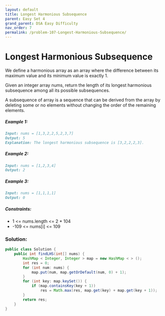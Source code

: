 ```yaml
---
layout: default
title: Longest Harmonious Subsequence
parent: Easy Set 4
grand_parent: DSA Easy Difficulty
nav_order: 7
permalink: /problem-107-Longest-Harmonious-Subsequence/
---
```

#  Longest Harmonious Subsequence

We define a harmonious array as an array where the difference between its maximum value and its minimum value is exactly 1.

Given an integer array nums, return the length of its longest harmonious subsequence among all its possible subsequences.

A subsequence of array is a sequence that can be derived from the array by deleting some or no elements without changing the order of the remaining elements.

##### Example 1:
```markdown
Input: nums = [1,3,2,2,5,2,3,7]
Output: 5
Explanation: The longest harmonious subsequence is [3,2,2,2,3].
```
##### Example 2:
```markdown
Input: nums = [1,2,3,4]
Output: 2
```
##### Example 3:
```markdown
Input: nums = [1,1,1,1]
Output: 0
```
##### Constraints:
* 1 <= nums.length <= 2 * 104
* -109 <= nums[i] <= 109

### Solution: 
```java
public class Solution {
    public int findLHS(int[] nums) {
        HashMap < Integer, Integer > map = new HashMap < > ();
        int res = 0;
        for (int num: nums) {
            map.put(num, map.getOrDefault(num, 0) + 1);
        }
        for (int key: map.keySet()) {
            if (map.containsKey(key + 1))
                res = Math.max(res, map.get(key) + map.get(key + 1));
        }
        return res;
    }
}
```
